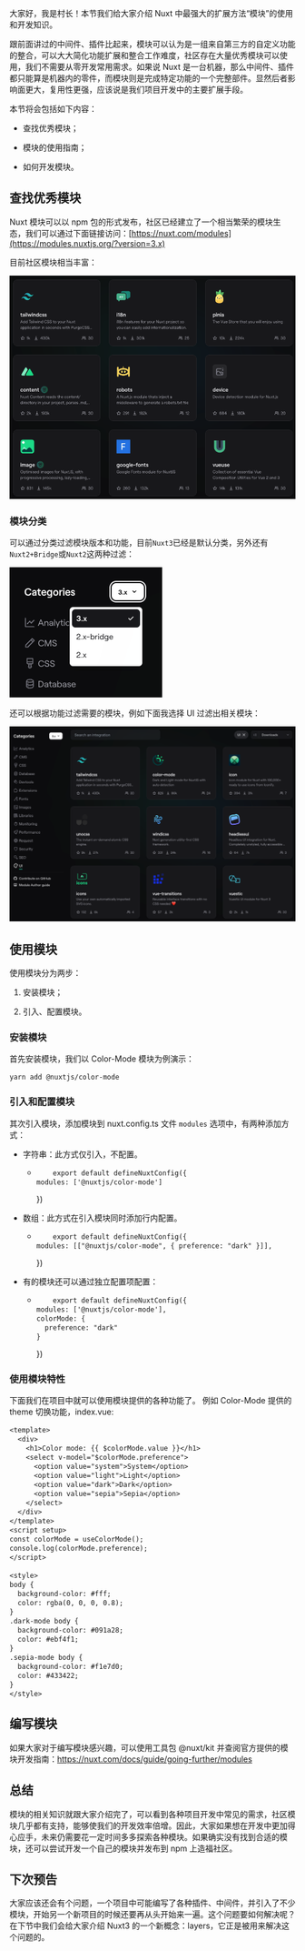大家好，我是村长！本节我们给大家介绍 Nuxt 中最强大的扩展方法“模块”的使用和开发知识。

跟前面讲过的中间件、插件比起来，模块可以认为是一组来自第三方的自定义功能的整合，可以大大简化功能扩展和整合工作难度，社区存在大量优秀模块可以使用，我们不需要从零开发常用需求。如果说
Nuxt
是一台机器，那么中间件、插件都只能算是机器内的零件，而模块则是完成特定功能的一个完整部件。显然后者影响面更大，复用性更强，应该说是我们项目开发中的主要扩展手段。

本节将会包括如下内容：

  * 查找优秀模块；

  * 模块的使用指南；

  * 如何开发模块。

## 查找优秀模块

Nuxt 模块可以以 npm
包的形式发布，社区已经建立了一个相当繁荣的模块生态，我们可以通过下面链接访问：[https://nuxt.com/modules](https://modules.nuxtjs.org/?version=3.x)

目前社区模块相当丰富：

![](img\17\1.image)

### 模块分类

可以通过分类过滤模块版本和功能，目前`Nuxt3`已经是默认分类，另外还有`Nuxt2+Bridge`或`Nuxt2`这两种过滤：

![](img\17\2.image)

还可以根据功能过滤需要的模块，例如下面我选择 UI 过滤出相关模块：

![](img\17\3.image)

## 使用模块

使用模块分为两步：

  1. 安装模块；

  2. 引入、配置模块。

### 安装模块

首先安装模块，我们以 Color-Mode 模块为例演示：

    
    
    yarn add @nuxtjs/color-mode
    

### 引入和配置模块

其次引入模块，添加模块到 nuxt.config.ts 文件 `modules` 选项中，有两种添加方式：

  * 字符串：此方式仅引入，不配置。

    *         export default defineNuxtConfig({
          modules: ['@nuxtjs/color-mode']
        })
        

  * 数组：此方式在引入模块同时添加行内配置。

    *         export default defineNuxtConfig({
          modules: [["@nuxtjs/color-mode", { preference: "dark" }]],
        })
        

  * 有的模块还可以通过独立配置项配置：

    *         export default defineNuxtConfig({
          modules: ['@nuxtjs/color-mode'],
          colorMode: {
            preference: "dark"
          }
        })
        

### 使用模块特性

下面我们在项目中就可以使用模块提供的各种功能了。 例如 Color-Mode 提供的 theme 切换功能，index.vue:

    
    
    <template>
      <div>
        <h1>Color mode: {{ $colorMode.value }}</h1>
        <select v-model="$colorMode.preference">
          <option value="system">System</option>
          <option value="light">Light</option>
          <option value="dark">Dark</option>
          <option value="sepia">Sepia</option>
        </select>
      </div>
    </template>
    <script setup>
    const colorMode = useColorMode();
    console.log(colorMode.preference);
    </script>
    
    <style>
    body {
      background-color: #fff;
      color: rgba(0, 0, 0, 0.8);
    }
    .dark-mode body {
      background-color: #091a28;
      color: #ebf4f1;
    }
    .sepia-mode body {
      background-color: #f1e7d0;
      color: #433422;
    }
    </style>
    

## 编写模块

如果大家对于编写模块感兴趣，可以使用工具包 @nuxt/kit
并查阅官方提供的模块开发指南：<https://nuxt.com/docs/guide/going-further/modules>

## 总结

模块的相关知识就跟大家介绍完了，可以看到各种项目开发中常见的需求，社区模块几乎都有支持，能够使我们的开发效率倍增。因此，大家如果想在开发中更加得心应手，未来仍需要花一定时间多多探索各种模块。如果确实没有找到合适的模块，还可以尝试开发一个自己的模块并发布到
npm 上造福社区。

## 下次预告

大家应该还会有个问题，一个项目中可能编写了各种插件、中间件，并引入了不少模块，开始另一个新项目的时候还要再从头开始来一遍。这个问题要如何解决呢？在下节中我们会给大家介绍
Nuxt3 的一个新概念：layers，它正是被用来解决这个问题的。

